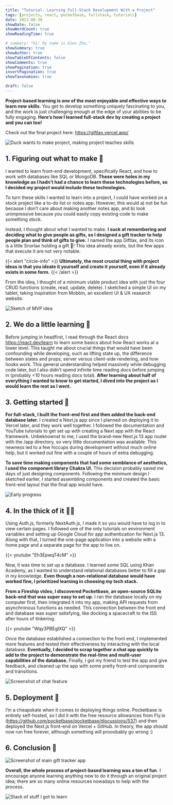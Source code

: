 ```yaml
---
title: "Tutorial: Learning Full-Stack Development With a Project"
tags: [projects, react, pocketbase, fullstack, tutorials]
date: 2023-06-30
showDate: false
showWordCount: true
showReadingTime: true

# summary: "Hi! My name is Alex Zhu."
showSummary: true
showAuthor: true
showTableOfContents: false
showComments: true
showPagination: true
invertPagination: true
showTaxonomies: true

draft: false
---
```


**Project-based learning is one of the most enjoyable and effective ways to learn new skills.** You get to develop something uniquely fascinating to you, and the work is just challenging enough at the edge of your abilities to be fully engaging. **Here’s how I learned full-stack dev by creating a project and you can too!**

Check out the final project here: https://giftlax.vercel.app/

![Duck wants to make project, making project teaches skills](diagram.png "Why read a textbook or take a course when you can make a project?")

## 1. Figuring out what to make :thinking:

I wanted to learn front-end development, specifically React, and how to work with databases like SQL or MongoDB. **These were holes in my knowledge as I hadn’t had a chance to learn these technologies before, so I decided my project would include these technologies.**

To turn these skills I wanted to learn into a project, I could have worked on a stock project like a to-do list or notes app. However, this would a) not be fun because I don’t care about making another notes app, and b) look unimpressive because you could easily copy existing code to make something stock.

Instead, I thought about what I wanted to make. **I suck at remembering and deciding what to give people as gifts, so I designed a gift tracker to help people plan and think of gifts to give.** I named the app Giftlax, and its icon is a little Snorlax holding a gift 🥺! This idea already exists, but the few apps that execute it are not very notable.

{{< alert "circle-info" >}}
**Ultimately, the most crucial thing with project ideas is that you ideate it yourself and create it yourself, even if it already exists in some form.**
{{< /alert >}}

From the idea, I thought of a minimum viable product idea with just the four CRUD functions (create, read, update, delete). I sketched a simple UI on my tablet, taking inspiration from Mobbin, an excellent UI & UX research website.

![Sketch of MVP idea](sketch.png "An early sketch of MVP idea")

## 2. We do a little learning :school:

Before jumping in headfirst, I read through the React docs https://react.dev/learn to learn some basics about how React works at a lower level. This taught me about crucial things that would have been confounding while developing, such as lifting state up, the difference between states and props, server versus client-side rendering, and how hooks work. This general understanding helped massively while debugging code later, but I also didn’t spend infinite time reading docs before jumping in (probably <10 hours reading docs total). **After learning about half of everything I wanted to know to get started, I dived into the project as I would learn the rest as I went.**

## 3. Getting started 🚦

**For full-stack, I built the front-end first and then added the back-end database later.** I created a Next.js app since I planned on deploying it to Vercel later, and they work well together. I followed the documentation and YouTube tutorials to get set up with creating a Next app with the React framework. Unbeknownst to me, I used the brand-new Next.js 13 app router with the /app directory, so very little documentation was available. This newness led to a few hiccups during development without much online help, but it worked out fine with a couple of hours of extra debugging.

**To save time making components that had some semblance of aesthetics, I used the component library Chakra UI.** This decision probably saved me days of just designing components. Following the minimum design I sketched earlier, I started assembling components and created the basic front-end layout that the final app would have.

![Early progress](progress1.png "Putting pieces together in the early stages with Chakra UI")

## 4. In the thick of it 👨‍💻

Using Auth.js, formerly NextAuth.js, I made it so you would have to log in to view certain pages. I followed one of the only tutorials on environment variables and setting up Google Cloud for app authentication for Next.js 13. Along with that, I turned the one-page application into a website with a home page and a separate page for the app to live on.

{{< youtube "Eh3EpwqT4cM" >}}

Now, it was time to set up a database. I learned some SQL using Khan Academy, as I wanted to understand relational databases better to fill a gap in my knowledge. **Even though a non-relational database would have worked fine, I prioritized learning in choosing my tech stack.**

**From a Fireship video, I discovered Pocketbase, an open-source SQLite back-end that was super easy to set up.** I ran the database locally on my computer first, then integrated it into my app, making API requests from asynchronous functions as needed. This connection between the front end and database was super satisfying, like docking a spacecraft to the ISS after hours of tinkering.

{{< youtube "Wqy3PBEglXQ" >}}

Once the database established a connection to the front end, I implemented more features and tested their effectiveness by interacting with the local database. **Eventually, I decided to scrap together a chat app quickly to add to the project to demonstrate the real-time and multi-user capabilities of the database.** Finally, I got my friend to test the app and give feedback, and cleaned up the app with some pretty front-end components and transitions.

![Screenshot of chat feature](screenshotChat.png "Screenshot of an early version of the chat feature")

## 5. Deployment 📩

I’m a cheapskate when it comes to deploying things online. Pocketbase is entirely self-hosted, so I did it with the free resource allowances from Fly.io (https://github.com/pocketbase/pocketbase/discussions/537) and then deployed the Next.js front-end on Vercel + GitHub. In theory, the app should now run free forever, although something will prooobably go wrong :)

## 6. Conclusion 🙂

![Screenshot of main gift tracker app](screenshot2.png "Screenshot of main gift tracker app")

**Overall, the whole process of project-based learning was a ton of fun.** I encourage anyone learning anything new to do it through an original project idea; there are so many online resources nowadays to help with the process.

![Stack of stuff I got to learn](stack.png "Stack of stuff I got to learn")